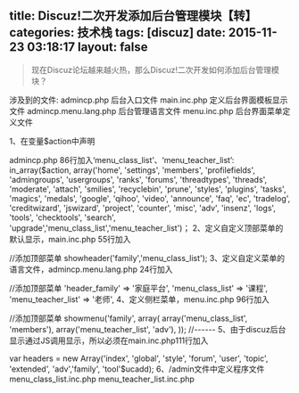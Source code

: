 title: Discuz!二次开发添加后台管理模块【转】
categories: 技术栈
tags: [discuz]
date: 2015-11-23 03:18:17
layout: false
---
> 现在Discuz论坛越来越火热，那么Discuz!二次开发如何添加后台管理模块？

涉及到的文件:
admincp.php 后台入口文件
main.inc.php 定义后台界面模板显示文件
admincp.menu.lang.php 后台管理语言文件
menu.inc.php 后台界面菜单定义文件

1、在变量$action中声明

admincp.php 86行加入‘menu_class_list’、‘menu_teacher_list’:
in_array($action, array('home', 'settings', 'members', 'profilefields', 'admingroups', 'usergroups', 'ranks', 'forums', 'threadtypes', 'threads', 'moderate', 'attach', 'smilies', 'recyclebin', 'prune', 'styles', 'plugins', 'tasks', 'magics', 'medals', 'google', 'qihoo', 'video', 'announce', 'faq', 'ec', 'tradelog', 'creditwizard', 'jswizard', 'project', 'counter', 'misc', 'adv', 'insenz', 'logs', 'tools', 'checktools', 'search', 'upgrade','menu_class_list','menu_teacher_list')；
2、定义自定义顶部菜单的默认显示，main.inc.php  55行加入

//添加顶部菜单
showheader('family','menu_class_list');
3、定义自定义菜单的语言文件，admincp.menu.lang.php 24行加入

//添加顶部菜单
    'header_family' => '家庭平台',
    'menu_class_list' => '课程',
    'menu_teacher_list' => '老师',
4、定义侧栏菜单，menu.inc.php 96行加入

//添加顶部菜单
showmenu('family', array(
    array('menu_class_list', 'members'),
    array('menu_teacher_list', 'adv'),
));
//------
5、由于discuz后台显示通过JS调用显示，所以必须在main.inc.php111行加入

var headers = new Array('index', 'global', 'style', 'forum', 'user', 'topic', 'extended', 'adv','family', 'tool'$ucadd);
6、/admin文件中定义程序文件
menu_class_list.inc.php
menu_teacher_list.inc.php
